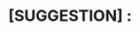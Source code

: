 ---
name: Suggestion issue
about: Use this template for suggesting changes or new ideas
title: "[SUGGESTION] : <suggestion description>"
labels: suggestion
---